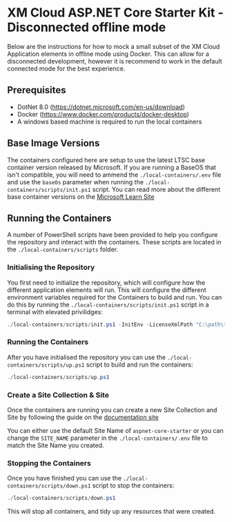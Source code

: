# XM Cloud ASP.NET Core Starter Kit - Disconnected offline mode
Below are the instructions for how to mock a small subset of the XM Cloud Application elements in offline mode using Docker. This can allow for a disconnected development, however it is recommend to work in the default connected mode for the best experience.

## Prerequisites
- DotNet 8.0 (https://dotnet.microsoft.com/en-us/download)
- Docker (https://www.docker.com/products/docker-desktop)
- A windows based machine is required to run the local containers

## Base Image Versions  
The containers configured here are setup to use the latest LTSC base container version released by Microsoft. If you are running a BaseOS that isn't compatible, you will need to ammend the `./local-containers/.env` file and use the `baseOs` parameter when running the `./local-containers/scripts/init.ps1` script. You can read more about the different base container versions on the [Microsoft Learn Site](https://learn.microsoft.com/en-us/virtualization/windowscontainers/deploy-containers/version-compatibility?tabs=windows-server-2022%2Cwindows-11)

## Running the Containers
A number of PowerShell scripts have been provided to help you configure the repository and interact with the containers. These scripts are located in the `./local-containers/scripts` folder.

### Initialising the Repository
You first need to initialize the repository, which will configure how the different application elements will run. This will configure the different environment variables required for the Containers to build and run. You can do this by running the `./local-containers/scripts/init.ps1` script in a terminal with elevated privilidges:

```ps1
./local-containers/scripts/init.ps1 -InitEnv -LicenseXmlPath "C:\path\to\license.xml" -AdminPassword "DesiredAdminPassword"
```

### Running the Containers
After you have initialised the repository you can use the `./local-containers/scripts/up.ps1` script to build and run the containers:

```ps1
./local-containers/scripts/up.ps1
```

### Create a Site Collection & Site
Once the containers are running you can create a new Site Collection and Site by following the guide on the [documentation site](https://doc.sitecore.com/xmc/en/developers/xm-cloud/create-a-headless-site-collection-and-site.html)

You can either use the default Site Name of `aspnet-core-starter` or you can change the `SITE_NAME` parameter in the `./local-containers/.env` file to match the Site Name you created.

### Stopping the Containers
Once you have finished you can use the `./local-containers/scripts/down.ps1` script to stop the containers:

```ps1
./local-containers/scripts/down.ps1
```

This will stop all containers, and tidy up any resources that were created.